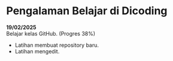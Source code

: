 # Pengalaman Belajar di Dicoding

**19/02/2025**<br>
Belajar kelas GitHub. (Progres 38%)
* Latihan membuat repository baru.
* Latihan mengedit.
